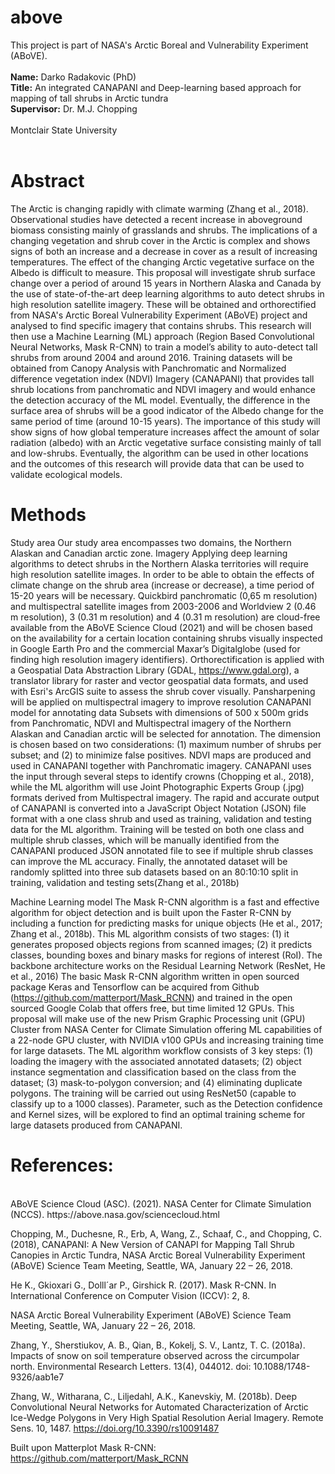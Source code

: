 # above
This project is part of NASA's Arctic Boreal and Vulnerability Experiment (ABoVE).
<br><br>
<b>Name:</b> Darko Radakovic (PhD)<br>
<b>Title:</b> An integrated CANAPANI and Deep-learning based approach for mapping of tall shrubs in Arctic tundra<br>
<b>Supervisor:</b> Dr. M.J. Chopping<br><br>
Montclair State University<br><br>

<h1>Abstract</h1>
The Arctic is changing rapidly with climate warming (Zhang et al., 2018). Observational studies have detected a recent increase in aboveground biomass consisting mainly of grasslands and shrubs. The implications of a changing vegetation and shrub cover in the Arctic is complex and shows signs of both an increase and a decrease in cover as a result of increasing temperatures. The effect of the changing Arctic vegetative surface on the Albedo is difficult to measure. This proposal will investigate shrub surface change over a period of around 15 years in Northern Alaska and Canada by the use of state-of-the-art deep learning algorithms to auto detect shrubs in high resolution satellite imagery. These will be obtained and orthorectified from NASA's Arctic Boreal Vulnerability Experiment (ABoVE) project and analysed to find specific imagery that contains shrubs. This research will then use a Machine Learning (ML) approach (Region Based Convolutional Neural Networks, Mask R-CNN) to train a model’s ability to auto-detect tall shrubs from around 2004 and around 2016. Training datasets will be obtained from Canopy Analysis with Panchromatic and Normalized difference vegetation index (NDVI) Imagery (CANAPANI) that provides tall shrub locations from panchromatic and NDVI imagery and would enhance the detection accuracy of the ML model. Eventually, the difference in the surface area of shrubs will be a good indicator of the Albedo change for the same period of time (around 10-15 years). The importance of this study will show signs of how global temperature increases affect the amount of solar radiation (albedo) with an Arctic vegetative surface consisting mainly of tall and low-shrubs. Eventually, the algorithm can be used in other locations and the outcomes of this research will provide data that can be used to validate ecological models.



<h1>Methods</h1>

Study area
Our study area encompasses two domains, the Northern Alaskan and Canadian arctic zone.
Imagery
Applying deep learning algorithms to detect shrubs in the Northern Alaska territories will require high resolution satellite images. In order to be able to obtain the effects of climate change on the shrub area (increase or decrease), a time period of 15-20 years will be necessary. Quickbird panchromatic (0,65 m resolution) and multispectral satellite images from 2003-2006 and Worldview 2 (0.46 m resolution), 3 (0.31 m resolution) and 4 (0.31 m resolution) are cloud-free available from the ABoVE Science Cloud (2021) and will be chosen based on the availability for a certain location containing shrubs visually inspected in Google Earth Pro and the commercial Maxar’s Digitalglobe (used for finding high resolution imagery identifiers). Orthorectification is applied with a Geospatial Data Abstraction Library (GDAL, https://www.gdal.org), a translator library for raster and vector geospatial data formats, and used with Esri's ArcGIS suite to assess the shrub cover visually. Pansharpening will be applied on multispectral imagery to improve resolution
CANAPANI model for annotating data
Subsets with dimensions of 500 x 500m grids from Panchromatic, NDVI and Multispectral imagery of the Northern Alaskan and Canadian arctic will be selected for annotation. The dimension is chosen based on two considerations: (1) maximum number of shrubs per subset; and (2) to minimize false positives. NDVI maps are produced and used in CANAPANI together with Panchromatic imagery. CANAPANI uses the input through several steps to identify crowns (Chopping et al., 2018), while the ML algorithm will use Joint Photographic Experts Group (.jpg) formats derived from Multispectral imagery. The rapid and accurate output of CANAPANI is converted into a JavaScript Object Notation (JSON) file format with a one class shrub and used as training, validation and testing data for the ML algorithm. Training will be tested on both one class and multiple shrub classes, which will be manually identified from the CANAPANI produced JSON annotated file to see if multiple shrub classes can improve the ML accuracy.
Finally, the annotated dataset will be randomly splitted into three sub datasets based on an 80:10:10 split in training, validation and testing sets(Zhang et al., 2018b)

Machine Learning model
The Mask R-CNN algorithm is a fast and effective algorithm for object detection and is built upon the Faster R-CNN by including a function for predicting masks for unique objects (He et al., 2017; Zhang et al., 2018b). This ML algorithm consists of two stages: (1) it generates proposed objects regions from scanned images; (2) it predicts classes, bounding boxes and binary masks for regions of interest (RoI). The backbone architecture works on the Residual Learning Network (ResNet, He et al., 2016) The basic Mask R-CNN algorithm written in open sourced package Keras and Tensorflow can be acquired from Github (https://github.com/matterport/Mask_RCNN) and trained in the open sourced Google Colab that offers free, but time limited 12 GPUs. This proposal will make use of the new Prism Graphic Processing unit (GPU) Cluster from NASA Center for Climate Simulation offering ML capabilities of a 22-node GPU cluster, with NVIDIA v100 GPUs and increasing training time for large datasets. 
The ML algorithm workflow consists of 3 key steps: (1) loading the imagery with the associated annotated datasets; (2) object instance segmentation and classification based on the class from the dataset; (3) mask-to-polygon conversion; and (4) eliminating duplicate polygons.
The training will be carried out using ResNet50 (capable to classify up to a 1000 classes). Parameter, such as the Detection confidence and Kernel sizes, will be explored to find an optimal training scheme for large datasets produced from CANAPANI.




<h1>References:</h1><br>
ABoVE Science Cloud (ASC). (2021). NASA Center for Climate Simulation (NCCS). https://above.nasa.gov/sciencecloud.html

Chopping, M., Duchesne, R., Erb, A, Wang, Z., Schaaf, C., and Chopping, C. (2018), CANAPANI: A New Version of CANAPI for Mapping Tall Shrub Canopies in Arctic Tundra, NASA Arctic Boreal Vulnerability Experiment (ABoVE) Science Team Meeting, Seattle, WA, January 22 – 26, 2018.

He K., Gkioxari G., Dolll´ar P., Girshick R. (2017). Mask R-CNN. In International Conference on Computer Vision (ICCV): 2, 8.

NASA Arctic Boreal Vulnerability Experiment (ABoVE) Science Team Meeting, Seattle, WA, January 22 – 26, 2018.

Zhang, Y., Sherstiukov, A. B., Qian, B., Kokelj, S. V., Lantz, T. C. (2018a). Impacts of snow on soil temperature observed across the circumpolar north. Environmental Research Letters. 13(4), 044012. doi: 10.1088/1748-9326/aab1e7

Zhang, W., Witharana, C., Liljedahl, A.K., Kanevskiy, M. (2018b). Deep Convolutional Neural Networks for Automated Characterization of Arctic Ice-Wedge Polygons in Very High Spatial Resolution Aerial Imagery. Remote Sens. 10, 1487. https://doi.org/10.3390/rs10091487

Built upon Matterplot Mask R-CNN:
https://github.com/matterport/Mask_RCNN
